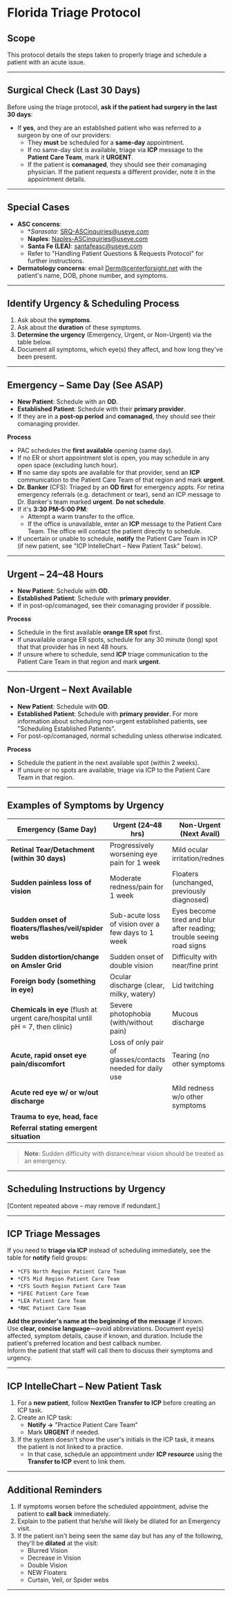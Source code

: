 # Florida Triage Protocol

## Scope

This protocol details the steps taken to properly triage and schedule a patient with an acute issue.

---

## Surgical Check (Last 30 Days)

Before using the triage protocol, **ask if the patient had surgery in the last 30 days**:

- If **yes**, and they are an established patient who was referred to a surgeon by one of our providers:
  - They **must** be scheduled for a **same-day** appointment.
  - If no same-day slot is available, triage via **ICP** message to the **Patient Care Team**, mark it **URGENT**.
  - If the patient is **comanaged**, they should see their comanaging physician. If the patient requests a different provider, note it in the appointment details.

---

## Special Cases

- **ASC concerns**:
  - **Sarasota*: [SRQ-ASCinquiries@useye.com](mailto:SRQ-ASCinquiries@useye.com)
  - **Naples**: [Naples-ASCinquiries@useye.com](mailto:Naples-ASCinquiries@useye.com)
  - **Santa Fe (LEA)**: [santafeasc@useye.com](mailto:santafeasc@useye.com)
  - Refer to "Handling Patient Questions & Requests Protocol" for further instructions.
- **Dermatology concerns**: email [Derm@centerforsight.net](mailto:Derm@centerforsight.net) with the patient's name, DOB, phone number, and symptoms.

---

## Identify Urgency & Scheduling Process

1. Ask about the **symptoms**.
2. Ask about the **duration** of these symptoms.
3. **Determine the urgency** (Emergency, Urgent, or Non-Urgent) via the table below.
4. Document all symptoms, which eye(s) they affect, and how long they've been present.

---

## Emergency – Same Day (See ASAP)

- **New Patient**: Schedule with an **OD**.
- **Established Patient**: Schedule with their **primary provider**.
- If they are in a **post-op period** and **comanaged**, they should see their comanaging provider.

**Process**

- PAC schedules the **first available** opening (same day).
- If no ER or short appointment slot is open, you may schedule in any open space (excluding lunch hour).
- **If** no same day spots are available for that provider, send an **ICP** communication to the Patient Care Team of that region and mark **urgent**.
- **Dr. Banker** (CFS): Triaged by an **OD first** for emergency appts. For retina emergency referrals (e.g. detachment or tear), send an ICP message to Dr. Banker's team marked **urgent**. **Do not schedule**.
- If it's **3:30 PM–5:00 PM**:
  - Attempt a warm transfer to the office.
  - If the office is unavailable, enter an **ICP** message to the Patient Care Team. The office will contact the patient directly to schedule.
- If uncertain or unable to schedule, **notify** the Patient Care Team in ICP (if new patient, see "ICP IntelleChart – New Patient Task" below).

---

## Urgent – 24–48 Hours

- **New Patient**: Schedule with **OD**.
- **Established Patient**: Schedule with **primary provider**.
- If in post-op/comanaged, see their comanaging provider if possible.

**Process**

- Schedule in the first available **orange ER spot** first.
- If unavailable orange ER spots, schedule for any 30 minute (long) spot that that provider has in next 48 hours.
- If unsure where to schedule, send **ICP** triage communication to the Patient Care Team in that region and mark **urgent**.

---

## Non-Urgent – Next Available

- **New Patient**: Schedule with **OD**.
- **Established Patient**: Schedule with **primary provider**. For more information about scheduling non-urgent established patients, see "Scheduling Established Patients".
- For post-op/comanaged, normal scheduling unless otherwise indicated.

**Process**

- Schedule the patient in the next available spot (within 2 weeks).
- If unsure or no spots are available, triage via ICP to the Patient Care Team in that region.

---

## Examples of Symptoms by Urgency

| Emergency (Same Day)                                                                                    | Urgent (24–48 hrs)                                         | Non-Urgent (Next Avail)                                             |
| ------------------------------------------------------------------------------------------------------- | ---------------------------------------------------------- | ------------------------------------------------------------------- |
| **Retinal Tear/Detachment (within 30 days)**                                                            | Progressively worsening eye pain for 1 week                | Mild ocular irritation/redness                                      |
| **Sudden painless loss of vision**                                                                      | Moderate redness/pain for 1 week                           | Floaters (unchanged, previously diagnosed)                          |
| **Sudden onset of floaters/flashes/veil/spider webs**                                                   | Sub-acute loss of vision over a few days to 1 week         | Eyes become tired and blur after reading; trouble seeing road signs |
| **Sudden distortion/change on Amsler Grid**                                                             | Sudden onset of double vision                              | Difficulty with near/fine print                                     |
| **Foreign body (something in eye)**                                                                     | Ocular discharge (clear, milky, watery)                    | Lid twitching                                                       |
| **Chemicals in eye** (flush at urgent care/hospital until pH = 7, then clinic)                          | Severe photophobia (with/without pain)                     | Mucous discharge                                                    |
| **Acute, rapid onset eye pain/discomfort**                                                              | Loss of only pair of glasses/contacts needed for daily use | Tearing (no other symptoms)                                         |
| **Acute red eye w/ or w/out discharge**                                                                 |                                                            | Mild redness w/o other symptoms                                     |
| **Trauma to eye, head, face**                                                                           |                                                            |                                                                     |
| **Referral stating emergent situation**                                                                 |                                                            |                                                                     |

> **Note**: Sudden difficulty with distance/near vision should be treated as an emergency.

---

## Scheduling Instructions by Urgency

[Content repeated above – may remove if redundant.]

---

## ICP Triage Messages

If you need to **triage via ICP** instead of scheduling immediately, see the table for **notify** field groups:

- `*CFS North Region Patient Care Team`
- `*CFS Mid Region Patient Care Team`
- `*CFS South Region Patient Care Team`
- `*SFEC Patient Care Team`
- `*LEA Patient Care Team`
- `*RHC Patient Care Team`

**Add the provider's name at the beginning of the message** if known.  
Use **clear, concise language**—avoid abbreviations. Document eye(s) affected, symptom details, cause if known, and duration. Include the patient's preferred location and best callback number.  
Inform the patient that staff will call them to discuss their symptoms and urgency.

---

## ICP IntelleChart – New Patient Task

1. For a **new patient**, follow **NextGen Transfer to ICP** before creating an ICP task.
2. Create an ICP task:
   - **Notify →** "Practice Patient Care Team"
   - Mark **URGENT** if needed.
3. If the system doesn't show the user's initials in the ICP task, it means the patient is not linked to a practice.
   - In that case, schedule an appointment under **ICP resource** using the **Transfer to ICP** event to link them.

---

## Additional Reminders

1. If symptoms worsen before the scheduled appointment, advise the patient to **call back** immediately.
2. Explain to the patient that he/she will likely be dilated for an Emergency visit.
3. If the patient isn't being seen the same day but has any of the following, they'll be **dilated** at the visit:
   - Blurred Vision
   - Decrease in Vision
   - Double Vision
   - NEW Floaters
   - Curtain, Veil, or Spider webs

---
